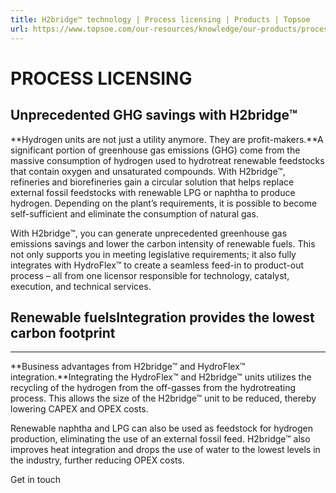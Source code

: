 ```yaml
---
title: H2bridge™ technology | Process licensing | Products | Topsoe
url: https://www.topsoe.com/our-resources/knowledge/our-products/process-licensing/h2bridgetm-technology#main-content
---
```


# PROCESS LICENSING

## Unprecedented GHG savings with H2bridge™

**Hydrogen units are not just a utility anymore. They are profit-makers.**A significant portion of greenhouse gas emissions (GHG) come from the massive consumption of hydrogen used to hydrotreat renewable feedstocks that contain oxygen and unsaturated compounds. With H2bridge™, refineries and biorefineries gain a circular solution that helps replace external fossil feedstocks with renewable LPG or naphtha to produce hydrogen. Depending on the plant’s requirements, it is possible to become self-sufficient and eliminate the consumption of natural gas.

With H2bridge™, you can generate unprecedented greenhouse gas emissions savings and lower the carbon intensity of renewable fuels. This not only supports you in meeting legislative requirements; it also fully integrates with HydroFlex™ to create a seamless feed-in to product-out process – all from one licensor responsible for technology, catalyst, execution, and technical services.

## Renewable fuelsIntegration provides the lowest carbon footprint

****

**Business advantages from H2bridge™ and HydroFlex™ integration.**Integrating the HydroFlex™ and H2bridge™ units utilizes the recycling of the hydrogen from the off-gasses from the hydrotreating process. This allows the size of the H2bridge™ unit to be reduced, thereby lowering CAPEX and OPEX costs.

Renewable naphtha and LPG can also be used as feedstock for hydrogen production, eliminating the use of an external fossil feed. H2bridge™ also improves heat integration and drops the use of water to the lowest levels in the industry, further reducing OPEX costs.

Get in touch